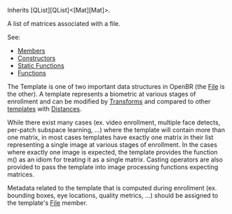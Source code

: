 <!-- TEMPLATE -->

Inherits [QList][QList]&lt;[Mat][Mat]&gt;.

A list of matrices associated with a file.

See:

* [Members](members.md)
* [Constructors](constructors.md)
* [Static Functions](statics.md)
* [Functions](functions.md)

The Template is one of two important data structures in OpenBR (the [File](../file/file.md) is the other).
A template represents a biometric at various stages of enrollment and can be modified by [Transforms](../transform/transform.md) and compared to other [templates](template.md) with [Distances](../distance/distance.md).

While there exist many cases (ex. video enrollment, multiple face detects, per-patch subspace learning, ...) where the template will contain more than one matrix,
in most cases templates have exactly one matrix in their list representing a single image at various stages of enrollment.
In the cases where exactly one image is expected, the template provides the function m() as an idiom for treating it as a single matrix.
Casting operators are also provided to pass the template into image processing functions expecting matrices.

Metadata related to the template that is computed during enrollment (ex. bounding boxes, eye locations, quality metrics, ...) should be assigned to the template's [File](members.md#file) member.